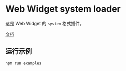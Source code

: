 # Web Widget system loader

这是 Web Widget 的 `system` 格式插件。

[文档](https://web-widget.js.org/docs/container/plugins/system-loader/)

## 运行示例

```bash
npm run examples
```